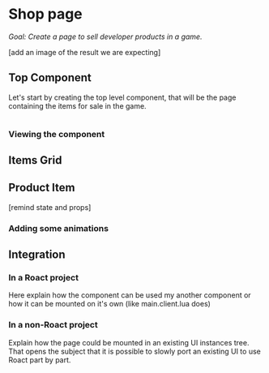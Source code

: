 # Shop page
_Goal: Create a page to sell developer products in a game._

[add an image of the result we are expecting]

## Top Component
Let's start by creating the top level component, that will be the page containing the items for sale in the game.

```lua

```

### Viewing the component


## Items Grid


## Product Item
[remind state and props]

### Adding some animations


## Integration

### In a Roact project
Here explain how the component can be used my another component or how it can be mounted on it's own (like main.client.lua does)

### In a non-Roact project
Explain how the page could be mounted in an existing UI instances tree. That opens the subject that it is possible to slowly port an existing UI to use Roact part by part.
